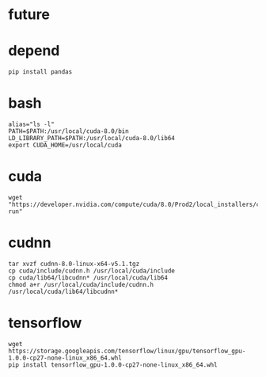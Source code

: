 # future
# depend
	pip install pandas
# bash 
	alias="ls -l"
	PATH=$PATH:/usr/local/cuda-8.0/bin
	LD_LIBRARY_PATH=$PATH:/usr/local/cuda-8.0/lib64
	export CUDA_HOME=/usr/local/cuda
# cuda
	wget "https://developer.nvidia.com/compute/cuda/8.0/Prod2/local_installers/cuda_8.0.61_375.26_linux-run"
# cudnn 
	tar xvzf cudnn-8.0-linux-x64-v5.1.tgz
	cp cuda/include/cudnn.h /usr/local/cuda/include
	cp cuda/lib64/libcudnn* /usr/local/cuda/lib64
	chmod a+r /usr/local/cuda/include/cudnn.h /usr/local/cuda/lib64/libcudnn*

# tensorflow 
	wget https://storage.googleapis.com/tensorflow/linux/gpu/tensorflow_gpu-1.0.0-cp27-none-linux_x86_64.whl
	pip install tensorflow_gpu-1.0.0-cp27-none-linux_x86_64.whl

	
